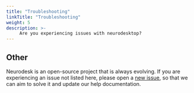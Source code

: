 ```yaml
---
title: "Troubleshooting"
linkTitle: "Troubleshooting"
weight: 5
description: >-
     Are you experiencing issues with neurodesktop?
---
```


## Other

Neurodesk is an open-source project that is always evolving. If you are experiencing an issue not listed here, please open a [new issue](https://github.com/NeuroDesk/neurodesk/issues), so that we can aim to solve it and update our help documentation. 

